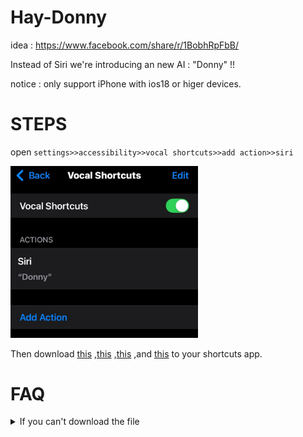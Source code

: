 # Hay-Donny
idea : https://www.facebook.com/share/r/1BobhRpFbB/

Instead of Siri we're introducing an new AI : "Donny" !!

notice : only support iPhone with ios18 or higer devices.

# STEPS
open ```settings>>accessibility>>vocal shortcuts>>add action>>siri```

<img src="https://github.com/Agk654/Hay-Donny/blob/28a0f9ff08c1b9596d86f6ecc6d9f734cc061f98/Vocal%20shortcuts.jpeg" width="300">

Then download [this](https://www.icloud.com/shortcuts/7507b4ff49114674b8f28c303e0565a7) ,[this](https://www.icloud.com/shortcuts/7ea5a508b6ef4b60965b6befe1a036db) ,[this](https://www.icloud.com/shortcuts/1b2602783f46429ca040c5b99d75217c) ,and [this](https://www.icloud.com/shortcuts/1b2602783f46429ca040c5b99d75217c) to your shortcuts app.

# FAQ
<details>
    <summary>If you can't download the file </summary>
</details>
